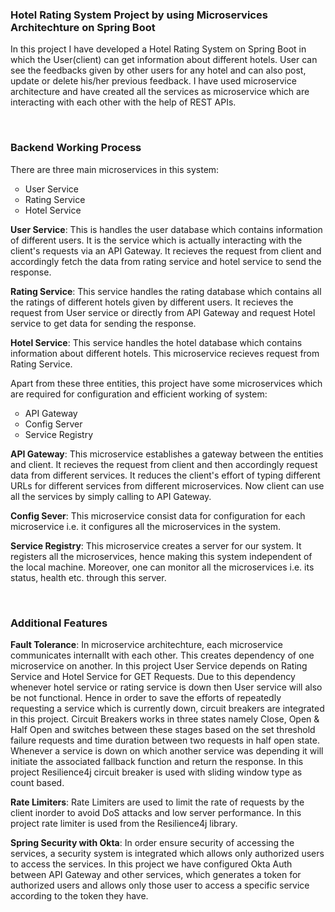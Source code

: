 <h3>Hotel Rating System Project by using Microservices Architechture on Spring Boot</h3>
<p> In this project I have developed a Hotel Rating System on Spring Boot in which the User(client) can get information about different hotels. User can see the feedbacks given by other users for any hotel and can also post, update or delete his/her previous feedback. I have used microservice architecture and have created all the services as microservice which are interacting with each other with the help of REST APIs.</p>
<br>
<h3> Backend Working Process</h3>
<p>There are three main microservices in this system:</p>
<ul style="list-style-type:circle;">
  <li>User Service</li>
  <li>Rating Service</li>
  <li>Hotel Service</li>
</ul>
<p><b>User Service</b>: This is handles the user database which contains information of different users. It is the service which is actually interacting with the client's requests via an API Gateway. It recieves the request from client and accordingly fetch the data from rating service and hotel service to send the response.</p>
<p><b>Rating Service</b>: This service handles the rating database which contains all the ratings of different hotels given by different users. It recieves the request from User service or directly from API Gateway and request Hotel service to get data for sending the response.</p>
<p><b>Hotel Service</b>: This service handles the hotel database which contains information about different hotels. This microservice recieves request from Rating Service.</p>
<p>Apart from these three entities, this project have some microservices which are required for configuration and efficient working of system:</p>
<ul style="list-style-type:circle;">
  <li>API Gateway</li>
  <li>Config Server</li>
  <li>Service Registry</li>
</ul>
<p><b>API Gateway</b>: This microservice establishes a gateway between the entities and client. It recieves the request from client and then accordingly request data from different services. It reduces the client's effort of typing different URLs for different services from different microservices. Now client can use all the services by simply calling to API Gateway. </p>
<p><b>Config Sever</b>: This microservice consist data for configuration for each microservice i.e. it configures all the microservices in the system.</p>
<p><b>Service Registry</b>: This microservice creates a server for our system. It registers all the microservices, hence making this system independent of the local machine. Moreover, one can monitor all the microservices i.e. its status, health etc. through this server.</p>
<br>
<h3>Additional Features</h3>
<p><b>Fault Tolerance</b>: In microservice architechture, each microservice communicates internallt with each other. This creates dependency of one microservice on another. In this project User Service depends on Rating Service and Hotel Service for GET Requests. Due to this dependency whenever hotel service or rating service is down then User service will also be not functional. Hence in order to save the efforts of repeatedly requesting a service which is currently down, circuit breakers are integrated in this project. Circuit Breakers works in three states namely Close, Open & Half Open and switches between these stages based on the set threshold failure requests and time duration between two requests in half open state. Whenever a service is down on which another service was depending it will initiate the associated fallback function and return the response. In this project Resilience4j circuit breaker is used with sliding window type as count based.</p>
<p><b>Rate Limiters</b>: Rate Limiters are used to limit the rate of requests by the client inorder to avoid DoS attacks and low server performance. In this project rate limiter is used from the Resilience4j library.</p>
<p><b>Spring Security with Okta</b>: In order ensure security of accessing the services, a security system is integrated which allows only authorized users to access the services. In this project we have configured Okta Auth between API Gateway and other services, which generates a token for authorized users and allows only those user to access a specific service according to the token they have.</p>
